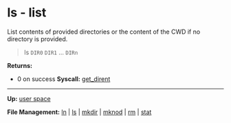# ls - list

List contents of provided directories or the content of the CWD if no directory is provided.

> ls `DIR0` `DIR1` ... `DIRn`

**Returns:**
- 0 on success
**Syscall:** [get_dirent](../../kernel/syscalls/get_dirent.md)

---
**Up:** [user space](../userspace.md)

**File Management:** [ln](ln.md) | [ls](ls.md) | [mkdir](mkdir.md) | [mknod](mknod.md) | [rm](rm.md) | [stat](stat.md)
